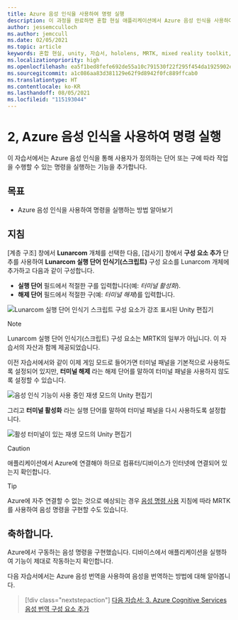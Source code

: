 ```yaml
---
title: Azure 음성 인식을 사용하여 명령 실행
description: 이 과정을 완료하면 혼합 현실 애플리케이션에서 Azure 음성 인식을 사용하여 명령을 실행하는 방법을 익힐 수 있습니다.
author: jessemcculloch
ms.author: jemccull
ms.date: 02/05/2021
ms.topic: article
keywords: 혼합 현실, unity, 자습서, hololens, MRTK, mixed reality toolkit, UWP, Azure spatial anchors, 음성 인식, Windows 10
ms.localizationpriority: high
ms.openlocfilehash: ea5f1bed8fefe692de55a10c791530f22f295f454da1925902e03d5fcb169ffd
ms.sourcegitcommit: a1c086aa83d381129e62f9d8942f0fc889ffcab0
ms.translationtype: HT
ms.contentlocale: ko-KR
ms.lasthandoff: 08/05/2021
ms.locfileid: "115193044"
---
```

# <a name="2-execute-commands-using-azure-speech-recognition"></a>2, Azure 음성 인식을 사용하여 명령 실행

이 자습서에서는 Azure 음성 인식을 통해 사용자가 정의하는 단어 또는 구에 따라 작업을 수행할 수 있는 명령을 실행하는 기능을 추가합니다.

## <a name="objectives"></a>목표

* Azure 음성 인식을 사용하여 명령을 실행하는 방법 알아보기

## <a name="instructions"></a>지침

[계층 구조] 창에서 **Lunarcom** 개체를 선택한 다음, [검사기] 창에서 **구성 요소 추가** 단추를 사용하여 **Lunarcom 실행 단어 인식기(스크립트)** 구성 요소를 Lunarcom 개체에 추가하고 다음과 같이 구성합니다.

* **실행 단어** 필드에서 적절한 구를 입력합니다(예: _터미널 활성화_).
* **해제 단어** 필드에서 적절한 구(예: _터미널 해제_)를 입력합니다.

![Lunarcom 실행 단어 인식기 스크립트 구성 요소가 강조 표시된 Unity 편집기](images/mrlearning-speech/tutorial2-section1-step1-1.png)

> [!NOTE]
> Lunarcom 실행 단어 인식기(스크립트) 구성 요소는 MRTK의 일부가 아닙니다. 이 자습서의 자산과 함께 제공되었습니다.

이전 자습서에서와 같이 이제 게임 모드로 들어가면 터미널 패널을 기본적으로 사용하도록 설정되어 있지만, **터미널 해제** 라는 해제 단어를 말하여 터미널 패널을 사용하지 않도록 설정할 수 있습니다.

![음성 인식 기능이 사용 중인 재생 모드의 Unity 편집기](images/mrlearning-speech/tutorial2-section1-step1-2.png)

그리고 **터미널 활성화** 라는 실행 단어를 말하여 터미널 패널을 다시 사용하도록 설정합니다.

![활성 터미널이 있는 재생 모드의 Unity 편집기](images/mrlearning-speech/tutorial2-section1-step1-3.png)

> [!CAUTION]
> 애플리케이션에서 Azure에 연결해야 하므로 컴퓨터/디바이스가 인터넷에 연결되어 있는지 확인합니다.

> [!TIP]
> Azure에 자주 연결할 수 없는 것으로 예상되는 경우 [음성 명령 사용](mr-learning-base-09.md) 지침에 따라 MRTK를 사용하여 음성 명령을 구현할 수도 있습니다.

## <a name="congratulations"></a>축하합니다.

Azure에서 구동하는 음성 명령을 구현했습니다. 디바이스에서 애플리케이션을 실행하여 기능이 제대로 작동하는지 확인합니다.

다음 자습서에서는 Azure 음성 번역을 사용하여 음성을 번역하는 방법에 대해 알아봅니다.

> [!div class="nextstepaction"]
> [다음 자습서: 3. Azure Cognitive Services 음성 번역 구성 요소 추가](mrlearning-speechSDK-ch3.md)
